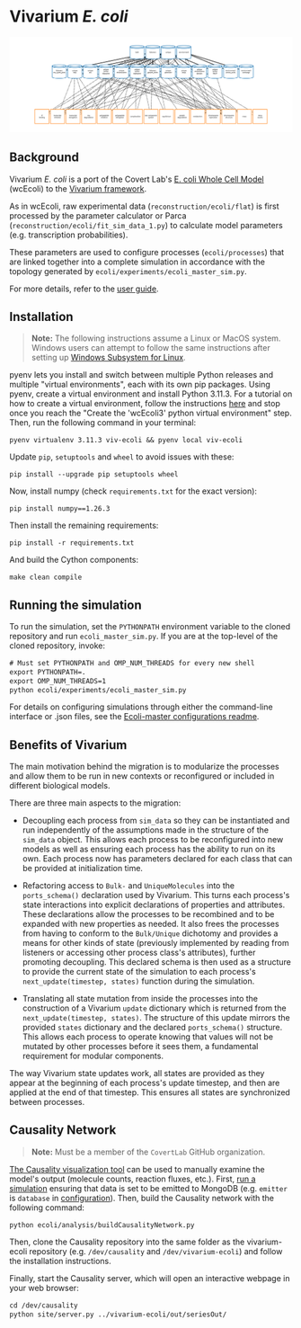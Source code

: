 # Vivarium *E. coli*

![vivarium](doc/_static/ecoli_master_topology.png)

## Background

Vivarium *E. coli* is a port of the Covert Lab's 
[E. coli Whole Cell Model](https://github.com/CovertLab/wcEcoli) (wcEcoli)
to the [Vivarium framework](https://github.com/vivarium-collective/vivarium-core).

As in wcEcoli, raw experimental data (`reconstruction/ecoli/flat`) is first processed
by the parameter calculator or Parca (`reconstruction/ecoli/fit_sim_data_1.py`) to calculate 
model parameters (e.g. transcription probabilities).

These parameters are used to configure processes (`ecoli/processes`) that are linked together
into a complete simulation in accordance with the topology generated by
`ecoli/experiments/ecoli_master_sim.py`.

For more details, refer to the [user guide](https://covertlab.github.io/vivarium-ecoli/index.html).

## Installation

> **Note:** The following instructions assume a Linux or MacOS system. Windows users can
> attempt to follow the same instructions after setting up 
> [Windows Subsystem for Linux](https://learn.microsoft.com/en-us/windows/wsl/install).

pyenv lets you install and switch between multiple Python releases and multiple "virtual 
environments", each with its own pip packages. Using pyenv, create a virtual environment 
and install Python 3.11.3. For a tutorial on how to create a virtual environment, follow 
the instructions [here](https://github.com/CovertLab/wcEcoli/blob/master/docs/create-pyenv.md) 
and stop once you reach the "Create the 'wcEcoli3' python virtual environment" step. Then, 
run the following command in your terminal:

    pyenv virtualenv 3.11.3 viv-ecoli && pyenv local viv-ecoli

Update `pip`, `setuptools` and `wheel` to avoid issues with these:

    pip install --upgrade pip setuptools wheel

Now, install numpy (check `requirements.txt` for the exact version):

    pip install numpy==1.26.3

Then install the remaining requirements:

    pip install -r requirements.txt

And build the Cython components:

    make clean compile

## Running the simulation

To run the simulation, set the `PYTHONPATH` environment variable to the cloned repository and run
`ecoli_master_sim.py`. If you are at the top-level of the cloned repository, invoke:

    # Must set PYTHONPATH and OMP_NUM_THREADS for every new shell
    export PYTHONPATH=.
    export OMP_NUM_THREADS=1
    python ecoli/experiments/ecoli_master_sim.py

For details on configuring simulations through either the command-line interface or .json files, 
see the [Ecoli-master configurations readme](readmes/ecoli_configurations.md).

## Benefits of Vivarium

The main motivation behind the migration is to modularize the processes and allow them to be run 
in new contexts or reconfigured or included in different biological models. 

There are three main aspects to the migration:

* Decoupling each process from `sim_data` so they can be instantiated and run independently of 
the assumptions made in the structure of the `sim_data` object. This allows each process to be 
reconfigured into new models as well as ensuring each process has the ability to run on its own. 
Each process now has parameters declared for each class that can be provided at initialization time. 

* Refactoring access to `Bulk-` and `UniqueMolecules` into the `ports_schema()` declaration used 
by Vivarium. This turns each process's state interactions into explicit declarations of properties 
and attributes. These declarations allow the processes to be recombined and to be expanded with 
new properties as needed. It also frees the processes from having to conform to the `Bulk/Unique` 
dichotomy and provides a means for other kinds of state (previously implemented by reading from 
listeners or accessing other process class's attributes), further promoting decoupling. This declared 
schema is then used as a structure to provide the current state of the simulation to each process's 
`next_update(timestep, states)` function during the simulation.

* Translating all state mutation from inside the processes into the construction of a Vivarium 
`update` dictionary which is returned from the `next_update(timestep, states)`. The structure of 
this update mirrors the provided `states` dictionary and the declared `ports_schema()` structure. 
This allows each process to operate knowing that values will not be mutated by other processes before 
it sees them, a fundamental requirement for modular components.

The way Vivarium state updates work, all states are provided as they appear at the beginning of each 
process's update timestep, and then are applied at the end of that timestep. This ensures all states 
are synchronized between processes.

## Causality Network

> **Note:** Must be a member of the `CovertLab` GitHub organization.

[The Causality visualization tool](https://github.com/CovertLab/causality) can be used to manually examine the model's
output (molecule counts, reaction fluxes, etc.). First, [run a simulation](#running-the-simulation) ensuring that data is set to be emitted to MongoDB (e.g. `emitter` is `database` in [configuration](readmes/ecoli_configurations.md)). Then, build the Causality network with the following command:

```
python ecoli/analysis/buildCausalityNetwork.py
```

Then, clone the Causality repository into the same folder as the vivarium-ecoli repository (e.g. `/dev/causality` and `/dev/vivarium-ecoli`) and follow the installation instructions.

Finally, start the Causality server, which will open an interactive webpage in your web browser:

```
cd /dev/causality
python site/server.py ../vivarium-ecoli/out/seriesOut/
```
